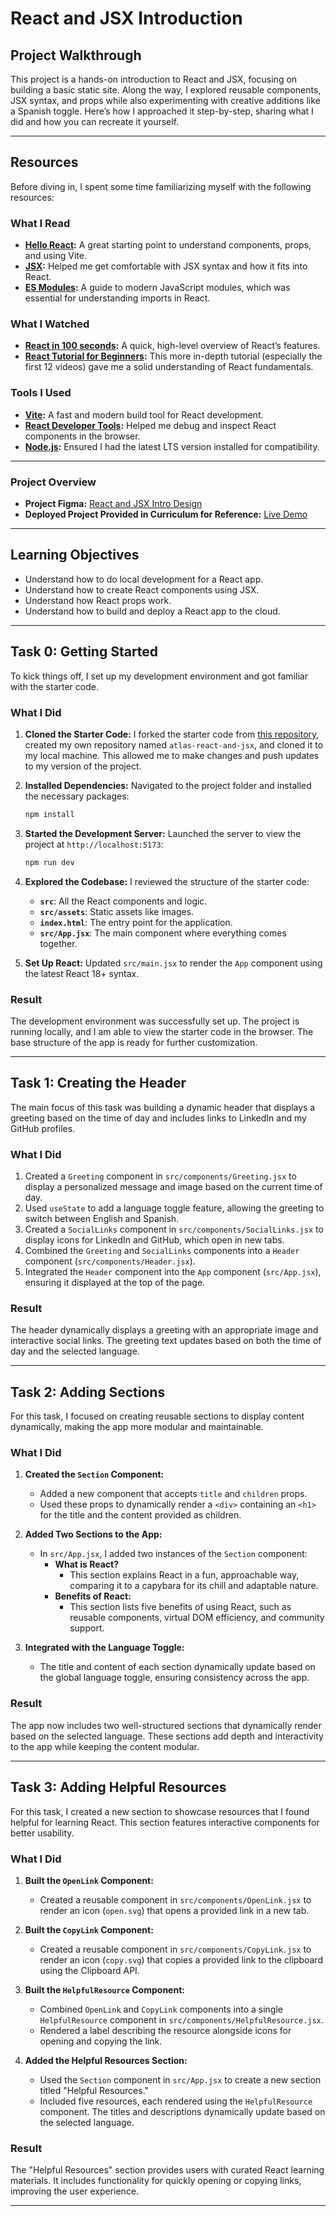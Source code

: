 

# React and JSX Introduction

## Project Walkthrough

This project is a hands-on introduction to React and JSX, focusing on building a basic static site. Along the way, I explored reusable components, JSX syntax, and props while also experimenting with creative additions like a Spanish toggle. Here’s how I approached it step-by-step, sharing what I did and how you can recreate it yourself.

---

## Resources

Before diving in, I spent some time familiarizing myself with the following resources:

### **What I Read**
- **[Hello React](https://atlas-jswank.github.io/blog/hello-react/):** A great starting point to understand components, props, and using Vite.
- **[JSX](https://atlas-jswank.github.io/blog/jsx/):** Helped me get comfortable with JSX syntax and how it fits into React.
- **[ES Modules](https://atlas-jswank.github.io/blog/es-modules/):** A guide to modern JavaScript modules, which was essential for understanding imports in React.

### **What I Watched**
- **[React in 100 seconds](https://www.youtube.com/watch?v=Tn6-PIqc4UM&feature=youtu.be):** A quick, high-level overview of React’s features.
- **[React Tutorial for Beginners](https://egghead.io/courses/the-beginner-s-guide-to-react):** This more in-depth tutorial (especially the first 12 videos) gave me a solid understanding of React fundamentals.

### **Tools I Used**
- **[Vite](https://vite.dev/guide/):** A fast and modern build tool for React development.
- **[React Developer Tools](https://chromewebstore.google.com/detail/react-developer-tools/fmkadmapgofadopljbjfkapdkoienihi):** Helped me debug and inspect React components in the browser.
- **[Node.js](https://nodejs.org/en):** Ensured I had the latest LTS version installed for compatibility.

---

### **Project Overview**
- **Project Figma:** [React and JSX Intro Design](https://www.figma.com/design/9nLir4sMcuAdaVqCrkH1CD/React-and-JSX-Intro?node-id=0-1&p=f)
- **Deployed Project Provided in Curriculum for Reference:** [Live Demo](https://atlas-react-and-jsx-intro.netlify.app/)

---

## Learning Objectives
- Understand how to do local development for a React app.
- Understand how to create React components using JSX.
- Understand how React props work.
- Understand how to build and deploy a React app to the cloud.

---

## Task 0: Getting Started

To kick things off, I set up my development environment and got familiar with the starter code.

### **What I Did**

1. **Cloned the Starter Code:**
   I forked the starter code from [this repository](https://github.com/atlas-jswank/atlas-react-and-jsx), created my own repository named `atlas-react-and-jsx`, and cloned it to my local machine. This allowed me to make changes and push updates to my version of the project.

2. **Installed Dependencies:**
   Navigated to the project folder and installed the necessary packages:
   ```bash
   npm install
   ```

3. **Started the Development Server:**
   Launched the server to view the project at `http://localhost:5173`:
   ```bash
   npm run dev
   ```

4. **Explored the Codebase:**
   I reviewed the structure of the starter code:
   - **`src`**: All the React components and logic.
   - **`src/assets`**: Static assets like images.
   - **`index.html`**: The entry point for the application.
   - **`src/App.jsx`**: The main component where everything comes together.

5. **Set Up React:**
   Updated `src/main.jsx` to render the `App` component using the latest React 18+ syntax.

### **Result**
The development environment was successfully set up. The project is running locally, and I am able to view the starter code in the browser. The base structure of the app is ready for further customization.

---

## Task 1: Creating the Header

The main focus of this task was building a dynamic header that displays a greeting based on the time of day and includes links to LinkedIn and my GitHub profiles.

### **What I Did**
1. Created a `Greeting` component in `src/components/Greeting.jsx` to display a personalized message and image based on the current time of day.
2. Used `useState` to add a language toggle feature, allowing the greeting to switch between English and Spanish.
3. Created a `SocialLinks` component in `src/components/SocialLinks.jsx` to display icons for LinkedIn and GitHub, which open in new tabs.
4. Combined the `Greeting` and `SocialLinks` components into a `Header` component (`src/components/Header.jsx`).
5. Integrated the `Header` component into the `App` component (`src/App.jsx`), ensuring it displayed at the top of the page.

### **Result**
The header dynamically displays a greeting with an appropriate image and interactive social links. The greeting text updates based on both the time of day and the selected language.

---

## Task 2: Adding Sections

For this task, I focused on creating reusable sections to display content dynamically, making the app more modular and maintainable.

### **What I Did**
1. **Created the `Section` Component:**
   - Added a new component that accepts `title` and `children` props.
   - Used these props to dynamically render a `<div>` containing an `<h1>` for the title and the content provided as children.

2. **Added Two Sections to the App:**
   - In `src/App.jsx`, I added two instances of the `Section` component:
     - **What is React?**
       - This section explains React in a fun, approachable way, comparing it to a capybara for its chill and adaptable nature.
     - **Benefits of React:**
       - This section lists five benefits of using React, such as reusable components, virtual DOM efficiency, and community support.

3. **Integrated with the Language Toggle:**
   - The title and content of each section dynamically update based on the global language toggle, ensuring consistency across the app.

### **Result**
The app now includes two well-structured sections that dynamically render based on the selected language. These sections add depth and interactivity to the app while keeping the content modular.

---

## Task 3: Adding Helpful Resources

For this task, I created a new section to showcase resources that I found helpful for learning React. This section features interactive components for better usability.

### **What I Did**
1. **Built the `OpenLink` Component:**
   - Created a reusable component in `src/components/OpenLink.jsx` to render an icon (`open.svg`) that opens a provided link in a new tab.

2. **Built the `CopyLink` Component:**
   - Created a reusable component in `src/components/CopyLink.jsx` to render an icon (`copy.svg`) that copies a provided link to the clipboard using the Clipboard API.

3. **Built the `HelpfulResource` Component:**
   - Combined `OpenLink` and `CopyLink` components into a single `HelpfulResource` component in `src/components/HelpfulResource.jsx`.
   - Rendered a label describing the resource alongside icons for opening and copying the link.

4. **Added the Helpful Resources Section:**
   - Used the `Section` component in `src/App.jsx` to create a new section titled "Helpful Resources."
   - Included five resources, each rendered using the `HelpfulResource` component. The titles and descriptions dynamically update based on the selected language.

### **Result**
The "Helpful Resources" section provides users with curated React learning materials. It includes functionality for quickly opening or copying links, improving the user experience.

---